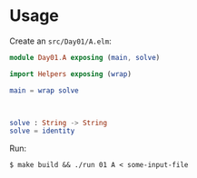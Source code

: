 # Usage

Create an `src/Day01/A.elm`:

```elm
module Day01.A exposing (main, solve)

import Helpers exposing (wrap)

main = wrap solve



solve : String -> String
solve = identity
```

Run:

```
$ make build && ./run 01 A < some-input-file
```
